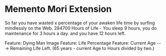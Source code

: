 # Memento Mori Extension

So far you have wasted x percentage of your awaken life time by surfing mindlessly on the Web.
284700 Hours of Life - You sleep 9 hours, you do maintenance for 3 hours a day. and you have 12 hours left.

Feature: Dying Man Image
Feature: Life Percentage
Feature: Current Age ---> Remaining Life Left. (65 years - current Age to Hours divided by two.)
